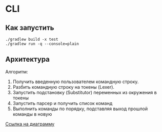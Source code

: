 # CLI

## Как запустить
```
./gradlew build -x test
./gradlew run -q --console=plain
```

## Архитектура

Алгоритм:
1. Получить введенную пользователем командную строку.
2. Разбить командную строку на токены (Lexer).
3. Запустить подстановку (Substitutor) переменных из окружения в токены
4. Запустить парсер и получить список команд
5. Выполнить команды по порядку, подставляя выход прошлой команды в новую

[Ссылка на диаграмму](https://drive.google.com/file/d/1vdm4QMR7bbgsGClDJO3hDkOID080xEB-/view?usp=sharing)